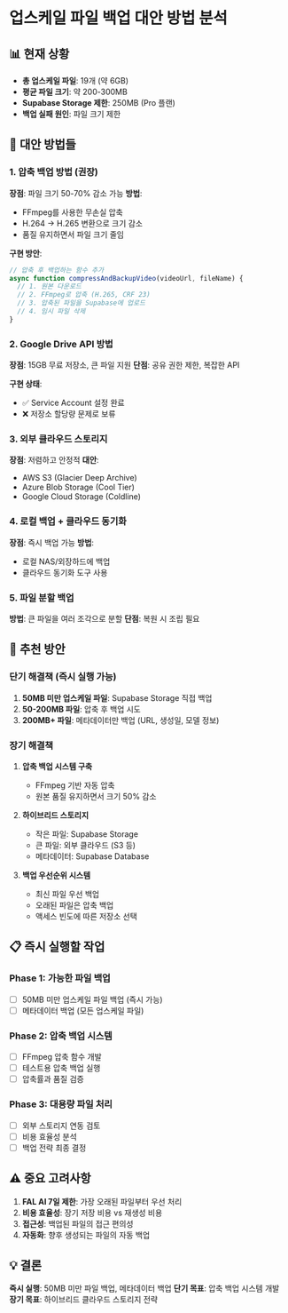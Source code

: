 # 업스케일 파일 백업 대안 방법 분석

## 📊 현재 상황
- **총 업스케일 파일**: 19개 (약 6GB)
- **평균 파일 크기**: 약 200-300MB
- **Supabase Storage 제한**: 250MB (Pro 플랜)
- **백업 실패 원인**: 파일 크기 제한

## 🔧 대안 방법들

### 1. 압축 백업 방법 (권장)
**장점**: 파일 크기 50-70% 감소 가능
**방법**: 
- FFmpeg를 사용한 무손실 압축
- H.264 → H.265 변환으로 크기 감소
- 품질 유지하면서 파일 크기 줄임

**구현 방안**:
```javascript
// 압축 후 백업하는 함수 추가
async function compressAndBackupVideo(videoUrl, fileName) {
  // 1. 원본 다운로드
  // 2. FFmpeg로 압축 (H.265, CRF 23)
  // 3. 압축된 파일을 Supabase에 업로드
  // 4. 임시 파일 삭제
}
```

### 2. Google Drive API 방법
**장점**: 15GB 무료 저장소, 큰 파일 지원
**단점**: 공유 권한 제한, 복잡한 API

**구현 상태**: 
- ✅ Service Account 설정 완료
- ❌ 저장소 할당량 문제로 보류

### 3. 외부 클라우드 스토리지
**장점**: 저렴하고 안정적
**대안**: 
- AWS S3 (Glacier Deep Archive)
- Azure Blob Storage (Cool Tier)
- Google Cloud Storage (Coldline)

### 4. 로컬 백업 + 클라우드 동기화
**장점**: 즉시 백업 가능
**방법**:
- 로컬 NAS/외장하드에 백업
- 클라우드 동기화 도구 사용

### 5. 파일 분할 백업
**방법**: 큰 파일을 여러 조각으로 분할
**단점**: 복원 시 조립 필요

## 🎯 추천 방안

### 단기 해결책 (즉시 실행 가능)
1. **50MB 미만 업스케일 파일**: Supabase Storage 직접 백업
2. **50-200MB 파일**: 압축 후 백업 시도
3. **200MB+ 파일**: 메타데이터만 백업 (URL, 생성일, 모델 정보)

### 장기 해결책
1. **압축 백업 시스템 구축**
   - FFmpeg 기반 자동 압축
   - 원본 품질 유지하면서 크기 50% 감소
   
2. **하이브리드 스토리지**
   - 작은 파일: Supabase Storage
   - 큰 파일: 외부 클라우드 (S3 등)
   - 메타데이터: Supabase Database

3. **백업 우선순위 시스템**
   - 최신 파일 우선 백업
   - 오래된 파일은 압축 백업
   - 액세스 빈도에 따른 저장소 선택

## 📋 즉시 실행할 작업

### Phase 1: 가능한 파일 백업
- [ ] 50MB 미만 업스케일 파일 백업 (즉시 가능)
- [ ] 메타데이터 백업 (모든 업스케일 파일)

### Phase 2: 압축 백업 시스템
- [ ] FFmpeg 압축 함수 개발
- [ ] 테스트용 압축 백업 실행
- [ ] 압축률과 품질 검증

### Phase 3: 대용량 파일 처리
- [ ] 외부 스토리지 연동 검토
- [ ] 비용 효율성 분석
- [ ] 백업 전략 최종 결정

## ⚠️ 중요 고려사항

1. **FAL AI 7일 제한**: 가장 오래된 파일부터 우선 처리
2. **비용 효율성**: 장기 저장 비용 vs 재생성 비용
3. **접근성**: 백업된 파일의 접근 편의성
4. **자동화**: 향후 생성되는 파일의 자동 백업

## 💡 결론

**즉시 실행**: 50MB 미만 파일 백업, 메타데이터 백업
**단기 목표**: 압축 백업 시스템 개발
**장기 목표**: 하이브리드 클라우드 스토리지 전략